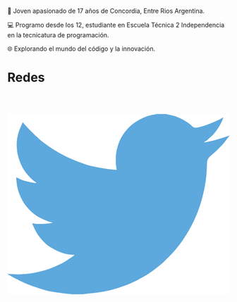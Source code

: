 
🚀 Joven apasionado de 17 años de Concordia, Entre Rios Argentina.

💻 Programo desde los 12, estudiante en Escuela Técnica 2 Independencia en la tecnicatura de programación.

🌐 Explorando el mundo del código y la innovación.

# Redes
[<svg width="800px" height="800px" viewBox="-0.25 -104.25 1109.5 1109.5" xmlns="http://www.w3.org/2000/svg"><path d="M741 .2V0h52l19 3.8c12.667 2.467 24.167 5.7 34.5 9.7 10.334 4 20.334 8.667 30 14 9.667 5.333 18.434 10.767 26.301 16.3 7.8 5.467 14.8 11.267 21 17.4C929.933 67.4 939.5 69 952.5 66s27-7.167 42-12.5 29.834-11.333 44.5-18c14.667-6.667 23.601-10.9 26.801-12.7 3.133-1.866 4.8-2.866 5-3l.199-.3 1-.5 1-.5 1-.5 1-.5.2-.3.3-.2.301-.2.199-.3 1-.3 1-.2-.199 1.5-.301 1.5-.5 1.5-.5 1.5-.5 1-.5 1-.5 1.5c-.333 1-.666 2.333-1 4-.333 1.667-3.5 8.333-9.5 20S1051 73 1042 85s-17.066 21.066-24.199 27.2c-7.2 6.2-11.967 10.533-14.301 13-2.333 2.533-5.166 4.866-8.5 7l-5 3.3-1 .5-1 .5-.199.3-.301.2-.3.2-.2.3-1 .5-1 .5-.199.3-.301.2-.3.2-.2.3-.199.3-.301.2-.3.2-.2.3h5l28-6c18.667-4 36.5-8.833 53.5-14.5l27-9 3-1 1.5-.5 1-.5 1-.5 1-.5 1-.5 2-.3 2-.2v2l-.5.2-.5.3-.199.3-.301.2-.3.2-.2.3-.199.3-.301.2-.3.2-.2.3-.199.3-.301.2-.5 1-.5 1-.3.2c-.133.2-4.366 5.866-12.7 17-8.333 11.2-12.833 16.866-13.5 17-.666.2-1.6 1.2-2.8 3-1.133 1.866-8.2 9.3-21.2 22.3s-25.732 24.566-38.199 34.7c-12.533 10.2-18.867 22.733-19 37.6-.2 14.8-.967 31.534-2.301 50.2-1.333 18.667-3.833 38.833-7.5 60.5-3.666 21.667-9.333 46.167-17 73.5-7.666 27.333-17 54-28 80s-22.5 49.333-34.5 70-23 38.167-33 52.5-20.166 27.833-30.5 40.5c-10.333 12.667-23.399 26.934-39.199 42.8-15.867 15.8-24.533 24.467-26 26-1.533 1.467-8.066 6.934-19.601 16.4-11.466 9.533-23.8 19.066-37 28.6-13.133 9.467-25.2 17.367-36.2 23.7s-24.266 13.566-39.8 21.7C630.734 840.4 614 848 596 855s-37 13.5-57 19.5-39.333 10.667-58 14c-18.666 3.333-39.833 6.167-63.5 8.5l-35.5 3.5v.5h-65v-.5l-8.5-.5c-5.666-.333-10.333-.667-14-1-3.666-.333-17.5-2.167-41.5-5.5s-42.833-6.667-56.5-10c-13.666-3.333-34-9.667-61-19s-50.1-18.767-69.3-28.3c-19.133-9.467-31.133-15.467-36-18-4.8-2.467-10.2-5.533-16.2-9.2l-9-5.5-.199-.3-.301-.2-.3-.2-.2-.3-1-.5-1-.5-.199-.3-.301-.2-.3-.2-.2-.3-.199-.3L.5 800H0v-2l1 .2 1 .3 4.5.5c3 .333 11.167.833 24.5 1.5 13.334.667 27.5.667 42.5 0s30.334-2.167 46-4.5c15.667-2.333 34.167-6.333 55.5-12 21.334-5.667 40.934-12.4 58.801-20.2 17.8-7.866 30.466-13.733 38-17.6 7.466-3.8 18.866-10.867 34.199-21.2l23-15.5.2-.3.3-.2.301-.2.199-.3.2-.3.3-.2.301-.2.199-.3 1-.3 1-.2.2-1 .3-1 .301-.2.199-.3-8-.5c-5.333-.333-10.5-.667-15.5-1s-12.833-1.833-23.5-4.5c-10.666-2.667-22.166-6.667-34.5-12-12.333-5.333-24.333-11.667-36-19-11.666-7.333-20.1-13.434-25.3-18.3-5.133-4.801-11.8-11.6-20-20.4-8.133-8.866-15.2-17.967-21.2-27.3s-11.733-20.101-17.199-32.3L124.5 551l-.5-1.5-.5-1.5-.3-1-.2-1 1.5.2 1.5.3 11 1.5c7.334 1 18.834 1.333 34.5 1 15.667-.333 26.5-1 32.5-2s9.667-1.667 11-2l2-.5 2.5-.5 2.5-.5.2-.3.3-.2.301-.2.199-.3-2-.5-2-.5-2-.5-2-.5-2-.5c-1.333-.333-3.666-1-7-2-3.333-1-12.333-4.667-27-11-14.666-6.333-26.333-12.5-35-18.5a241.7 241.7 0 0 1-24.8-19.7c-7.8-7.2-16.366-16.467-25.7-27.8-9.333-11.333-17.666-24.5-25-39.5-7.333-15-12.833-29.333-16.5-43a232.143 232.143 0 0 1-7.199-41.5L43 316l1 .2 1 .3 1 .5 1 .5 1 .5 1 .5 15.5 7c10.334 4.667 23.167 8.667 38.5 12 15.334 3.333 24.5 5.167 27.5 5.5l4.5.5h9l-.199-.3-.301-.2-.3-.2-.2-.3-.199-.3-.301-.2-.3-.2-.2-.3-1-.5-1-.5-.199-.3-.301-.2-.3-.2-.2-.3-1-.5-1-.5-.199-.3c-.2-.134-3.067-2.267-8.601-6.4-5.467-4.2-11.2-9.633-17.2-16.3s-12-13.667-18-21A162.158 162.158 0 0 1 77 271c-4.666-8.333-9.6-18.934-14.8-31.8-5.133-12.8-9.033-25.7-11.7-38.7-2.666-13-4.166-25.833-4.5-38.5-.333-12.667 0-23.5 1-32.5s3-19.167 6-30.5 7.334-23.333 13-36l8.5-19 .5-1.5.5-1.5.301-.2.199-.3.2-.3.3-.2.301.2.199.3.2.3.3.2.301.2.199.3.2.3.3.2.5 1 .5 1 .301.2.199.3 13.5 15c9 10 19.667 21.167 32 33.5 12.334 12.333 19.167 18.733 20.5 19.2 1.334.533 3 2.066 5 4.6 2 2.467 8.667 8.367 20 17.7 11.334 9.333 26.167 20.167 44.5 32.5 18.334 12.333 38.667 24.5 61 36.5 22.334 12 46.334 22.833 72 32.5 25.667 9.667 43.667 16 54 19 10.334 3 28 6.833 53 11.5s43.834 7.667 56.5 9c12.667 1.333 21.334 2.1 26 2.3l7 .2-.199-1.5-.301-1.5-2-12.5c-1.333-8.333-2-20-2-35s1.167-28.833 3.5-41.5c2.334-12.667 5.834-25.5 10.5-38.5 4.667-13 9.234-23.434 13.7-31.3 4.534-7.8 10.467-16.7 17.8-26.7 7.334-10 16.834-20.333 28.5-31 11.667-10.667 25-20.167 40-28.5s28.834-14.667 41.5-19c12.667-4.333 23.334-7.167 32-8.5 8.667-1.333 13-2.1 13-2.3z" fill="#5da8dc" stroke="#5da8dc" stroke-width=".5"/><path d="M0 399V0h741v.2c0 .2-4.333.966-13 2.3-8.666 1.333-19.333 4.167-32 8.5-12.666 4.333-26.5 10.667-41.5 19s-28.333 17.833-40 28.5c-11.666 10.667-21.166 21-28.5 31-7.333 10-13.266 18.9-17.8 26.7-4.466 7.866-9.033 18.3-13.7 31.3-4.666 13-8.166 25.833-10.5 38.5-2.333 12.667-3.5 26.5-3.5 41.5s.667 26.667 2 35l2 12.5.301 1.5.199 1.5-7-.2c-4.666-.2-13.333-.966-26-2.3-12.666-1.333-31.5-4.333-56.5-9s-42.666-8.5-53-11.5c-10.333-3-28.333-9.333-54-19-25.666-9.667-49.666-20.5-72-32.5-22.333-12-42.666-24.167-61-36.5-18.333-12.333-33.166-23.167-44.5-32.5-11.333-9.333-18-15.233-20-17.7-2-2.533-3.666-4.066-5-4.6-1.333-.467-8.166-6.867-20.5-19.2-12.333-12.333-23-23.5-32-33.5L80 44.5l-.199-.3-.301-.2-.5-1-.5-1-.3-.2-.2-.3-.199-.3-.301-.2-.3-.2-.2-.3-.199-.3-.301-.2-.3.2-.2.3-.199.3-.301.2-.5 1.5-.5 1.5L66 63c-5.666 12.667-10 24.667-13 36s-5 21.5-6 30.5-1.333 19.833-1 32.5c.334 12.667 1.834 25.5 4.5 38.5 2.667 13 6.567 25.9 11.7 38.7 5.2 12.866 10.134 23.466 14.8 31.8 4.667 8.333 10 16.167 16 23.5 6 7.333 12 14.333 18 21s11.733 12.1 17.2 16.3c5.533 4.134 8.4 6.267 8.601 6.4l.199.3 1 .5 1 .5.2.3.3.2.301.2.199.3 1 .5 1 .5.2.3.3.2.301.2.199.3.2.3.3.2.301.2.199.3h-9l-4.5-.5c-3-.333-12.166-2.167-27.5-5.5-15.333-3.333-28.166-7.333-38.5-12l-15.5-7-1-.5-1-.5-1-.5-1-.5-1-.3-1-.2 1.801 21c1.133 14 3.533 27.833 7.199 41.5 3.667 13.667 9.167 28 16.5 43 7.334 15 15.667 28.167 25 39.5 9.334 11.333 17.9 20.6 25.7 27.8a241.7 241.7 0 0 0 24.8 19.7c8.667 6 20.334 12.167 35 18.5 14.667 6.333 23.667 10 27 11 3.334 1 5.667 1.667 7 2l2 .5 2 .5 2 .5 2 .5 2 .5-.199.3-.301.2-.3.2-.2.3-2.5.5-2.5.5-2 .5c-1.333.333-5 1-11 2s-16.833 1.667-32.5 2c-15.666.333-27.166 0-34.5-1l-11-1.5-1.5-.3-1.5-.2.2 1 .3 1 .5 1.5.5 1.5 8.301 18.2C138.266 581.399 144 592.167 150 601.5s13.067 18.434 21.2 27.3c8.2 8.801 14.867 15.6 20 20.4 5.2 4.866 13.634 10.967 25.3 18.3 11.667 7.333 23.667 13.667 36 19 12.334 5.333 23.834 9.333 34.5 12 10.667 2.667 18.5 4.167 23.5 4.5s10.167.667 15.5 1l8 .5-.199.3-.301.2-.3 1-.2 1-1 .2-1 .3-.199.3-.301.2-.3.2-.2.3-.199.3-.301.2-.3.2-.2.3-23 15.5c-15.333 10.333-26.733 17.4-34.199 21.2-7.534 3.866-20.2 9.733-38 17.6-17.867 7.8-37.467 14.533-58.801 20.2-21.333 5.667-39.833 9.667-55.5 12-15.666 2.333-31 3.833-46 4.5s-29.166.667-42.5 0c-13.333-.667-21.5-1.167-24.5-1.5l-4.5-.5-1-.3-1-.2V399zM1107.801 109.8l.199-.3.5-.3.5-.2v792H382v-.5l35.5-3.5c23.667-2.333 44.834-5.167 63.5-8.5 18.667-3.333 38-8 58-14s39-12.5 57-19.5 34.734-14.6 50.2-22.8c15.534-8.134 28.8-15.367 39.8-21.7s23.067-14.233 36.2-23.7c13.2-9.533 25.534-19.066 37-28.6 11.534-9.467 18.067-14.934 19.601-16.4 1.467-1.533 10.133-10.2 26-26 15.8-15.866 28.866-30.133 39.199-42.8 10.334-12.667 20.5-26.167 30.5-40.5s21-31.833 33-52.5 23.5-44 34.5-70 20.334-52.667 28-80c7.667-27.333 13.334-51.833 17-73.5 3.667-21.667 6.167-41.833 7.5-60.5 1.334-18.667 2.101-35.4 2.301-50.2.133-14.866 6.467-27.4 19-37.6 12.467-10.134 25.199-21.7 38.199-34.7s20.067-20.434 21.2-22.3c1.2-1.8 2.134-2.8 2.8-3 .667-.134 5.167-5.8 13.5-17 8.334-11.134 12.567-16.8 12.7-17l.3-.2.5-1 .5-1 .301-.2.199-.3.2-.3.3-.2.301-.2.199-.3.2-.3.3-.2.301-.2zM812 3.8L793 0h316v107l-2 .2-2 .3-1 .5-1 .5-1 .5-1 .5-1.5.5-3 1-27 9c-17 5.667-34.833 10.5-53.5 14.5l-28 6h-5l.2-.3.3-.2.301-.2.199-.3.2-.3.3-.2.301-.2.199-.3 1-.5 1-.5.2-.3.3-.2.301-.2.199-.3 1-.5 1-.5 5-3.3c3.334-2.134 6.167-4.467 8.5-7 2.334-2.467 7.101-6.8 14.301-13C1024.933 106.066 1033 97 1042 85s16.5-23.833 22.5-35.5 9.167-18.333 9.5-20c.334-1.667.667-3 1-4l.5-1.5.5-1 .5-1 .5-1.5.5-1.5.301-1.5.199-1.5-1 .2-1 .3-.199.3-.301.2-.3.2-.2.3-1 .5-1 .5-1 .5-1 .5-.199.3c-.2.134-1.867 1.134-5 3-3.2 1.8-12.134 6.034-26.801 12.7-14.666 6.667-29.5 12.667-44.5 18s-29 9.5-42 12.5-22.566 1.4-28.699-4.8c-6.2-6.134-13.2-11.934-21-17.4-7.867-5.533-16.634-10.966-26.301-16.3a245.399 245.399 0 0 0-30-14c-10.333-4-21.833-7.233-34.5-9.7zM0 850.5V800h.5l.301.2.199.3.2.3.3.2.301.2.199.3 1 .5 1 .5.2.3.3.2.301.2.199.3 9 5.5c6 3.667 11.4 6.733 16.2 9.2 4.867 2.533 16.867 8.533 36 18 19.2 9.533 42.3 18.967 69.3 28.3s47.334 15.667 61 19c13.667 3.333 32.5 6.667 56.5 10s37.834 5.167 41.5 5.5c3.667.333 8.334.667 14 1l8.5.5v.5H0v-50.5z" fill="#ffffff" stroke="#ffffff" stroke-width=".5"/></svg>](https://twitter.com/ferchupessoa)
